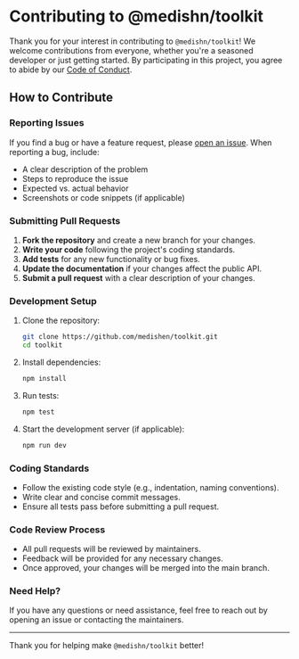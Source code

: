 # Contributing to @medishn/toolkit

Thank you for your interest in contributing to `@medishn/toolkit`! We welcome contributions from everyone, whether you're a seasoned developer or just getting started. By participating in this project, you agree to abide by our [Code of Conduct](CODE_OF_CONDUCT.md).

## How to Contribute

### Reporting Issues
If you find a bug or have a feature request, please [open an issue](https://github.com/medishen/toolkit/issues). When reporting a bug, include:
- A clear description of the problem
- Steps to reproduce the issue
- Expected vs. actual behavior
- Screenshots or code snippets (if applicable)

### Submitting Pull Requests
1. **Fork the repository** and create a new branch for your changes.
2. **Write your code** following the project's coding standards.
3. **Add tests** for any new functionality or bug fixes.
4. **Update the documentation** if your changes affect the public API.
5. **Submit a pull request** with a clear description of your changes.

### Development Setup
1. Clone the repository:
   ```bash
   git clone https://github.com/medishen/toolkit.git
   cd toolkit
   ```
2. Install dependencies:
   ```bash
   npm install
   ```
3. Run tests:
   ```bash
   npm test
   ```
4. Start the development server (if applicable):
   ```bash
   npm run dev
   ```

### Coding Standards
- Follow the existing code style (e.g., indentation, naming conventions).
- Write clear and concise commit messages.
- Ensure all tests pass before submitting a pull request.

### Code Review Process
- All pull requests will be reviewed by maintainers.
- Feedback will be provided for any necessary changes.
- Once approved, your changes will be merged into the main branch.

### Need Help?
If you have any questions or need assistance, feel free to reach out by opening an issue or contacting the maintainers.

---

Thank you for helping make `@medishn/toolkit` better!
